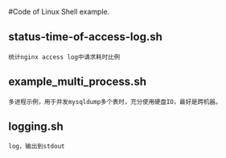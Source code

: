 #Code of Linux Shell example.

status-time-of-access-log.sh
---
	统计nginx access log中请求耗时比例

example_multi_process.sh
---
	多进程示例，用于并发mysqldump多个表时，充分使用硬盘IO，最好是跨机器。

logging.sh
---
	log，输出到stdout